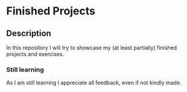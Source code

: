 # Finished Projects

## Description
In this repository I will try to showcase my (at least partially) finished projects and exercises.

### Still learning
As I am still learning I appreciate all feedback, even if not kindly made.
